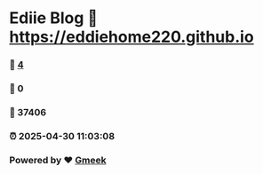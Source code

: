 # Ediie Blog :link: https://eddiehome220.github.io 
### :page_facing_up: [4](https://eddiehome220.github.io/tag.html) 
### :speech_balloon: 0 
### :hibiscus: 37406 
### :alarm_clock: 2025-04-30 11:03:08 
### Powered by :heart: [Gmeek](https://github.com/Meekdai/Gmeek)
